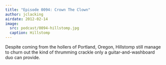 ```yaml
---
title: "Episode 0094: Crown The Clown"
author: jclacking
airdate: 2012-02-14
image:
  src: podcast/0094-hillstomp.jpg
  caption: Hillstomp
---
```

Despite coming from the hollers of Portland, Oregon, Hillstomp still manage to churn out the kind of thrumming crackle only a guitar-and-washboard duo can provide.
